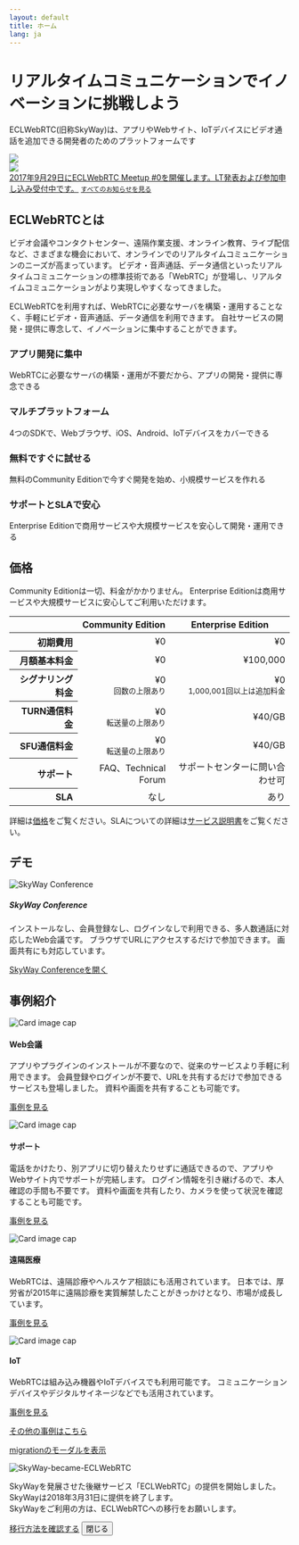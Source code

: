 ```yaml
---
layout: default
title: ホーム
lang: ja
---
```


<!--
- リンク
  - [developer.md](developer.md)
  - [developer.html](developer.html)
- 画像
  - ![150x150 dummy image]({{ site.rootdir[page.lang] }}images/150x150.png)
 -->

<div class="jumbotron">
  <h1 class="display-4"><span>リアルタイム</span><wbr><span>コミュニケーション</span><wbr><span>で</span><wbr><span>イノベーション</span><wbr><span>に</span><wbr><span>挑戦</span><wbr><span>しよう</span></h1>
  <p class="lead"><span>ECLWebRTC</span><wbr><span>(旧称SkyWay)は、</span><wbr><span>アプリや</span><wbr><span>Webサイト、</span><wbr><span>IoTデバイスに</span><wbr><span>ビデオ通話を</span><wbr><span>追加できる</span><wbr><span>開発者のための</span><wbr><span>プラットフォームです</span></p>
  <div class="row">
    <div class="col-6">
      <img src="{{ site.rootdir[page.lang] }}images/index_js_top.png" class="img-fluid">
    </div>
    <div class="col-6">
      <img src="{{ site.rootdir[page.lang] }}images/index_mobile_top.png" class="img-fluid">
    </div>
  </div>
</div>

<div class="card">
  <div class="card-block">
    <div class="d-flex w-100 justify-content-between">
      <a href="https://connpass.com" target="_blank">2017年9月29日にECLWebRTC Meetup #0を開催します。LT発表および参加申し込み受付中です。</a>
      <small class="text-muted"><a href="https://support.skyway.io/">すべてのお知らせを見る</a></small>
    </div>
  </div>
</div>

## ECLWebRTCとは

ビデオ会議やコンタクトセンター、遠隔作業支援、オンライン教育、ライブ配信など、さまざまな機会において、オンラインでのリアルタイムコミュニケーションのニーズが高まっています。
ビデオ・音声通話、データ通信といったリアルタイムコミュニケーションの標準技術である「WebRTC」が登場し、リアルタイムコミュニケーションがより実現しやすくなってきました。

ECLWebRTCを利用すれば、WebRTCに必要なサーバを構築・運用することなく、手軽にビデオ・音声通話、データ通信を利用できます。
自社サービスの開発・提供に専念して、イノベーションに集中することができます。

<div class="card-deck">
  <div class="card">
    <div class="card-block">
      <i class="fa fa-code fa-5x" aria-hidden="true"></i>
      <h3 class="card-title"><span>アプリ開発</span><wbr><span>に</span><wbr><span>集中</span></h3>
      <p class="card-text">WebRTCに必要なサーバの構築・運用が不要だから、アプリの開発・提供に専念できる</p>
    </div>
  </div>
  <div class="card">
    <div class="card-block">
      <i class="fa fa-mobile fa-5x" aria-hidden="true"></i>
      <h3 class="card-title"><span>マルチ</span><wbr><span>プラット</span><wbr><span>フォーム</span></h3>
      <p class="card-text">4つのSDKで、Webブラウザ、iOS、Android、IoTデバイスをカバーできる</p>
    </div>
  </div>
  <div class="card">
    <div class="card-block">
      <i class="fa fa-users fa-5x" aria-hidden="true"></i>
      <h3 class="card-title"><span>無料で</span><wbr><span>すぐに</span><wbr><span>試せる</span></h3>
      <p class="card-text">無料のCommunity Editionで今すぐ開発を始め、小規模サービスを作れる</p>
    </div>
  </div>
  <div class="card">
    <div class="card-block">
      <i class="fa fa-comments-o fa-5x" aria-hidden="true"></i>
      <h3 class="card-title"><span>サポート</span><wbr><span>と</span><wbr><span>SLA</span><wbr><span>で</span><wbr><span>安心</span></h3>
      <p class="card-text">Enterprise Editionで商用サービスや大規模サービスを安心して開発・運用できる</p>
    </div>
  </div>
</div>

## 価格

Community Editionは一切、料金がかかりません。
Enterprise Editionは商用サービスや大規模サービスに安心してご利用いただけます。

<table class="table table-sm">
  <thead>
    <tr>
      <th></th>
      <th class="text-right">Community Edition</th>
      <th class="text-right">Enterprise Edition</th>
    </tr>
  </thead>
  <tbody align="right">
    <tr>
      <th scope="row">初期費用</th>
      <td><span class="lead">¥0</span></td>
      <td><span class="lead">¥0</span></td>
    </tr>
    <tr>
      <th scope="row">月額基本料金</th>
      <td><span class="lead">¥0</span></td>
      <td><span class="lead">¥100,000</span></td>
    </tr>
    <tr>
      <th scope="row">シグナリング料金</th>
      <td><span class="lead">¥0</span><br>
        <small class="text-muted">回数の上限あり</small></td>
      <td><span class="lead">¥0</span><br>
        <small class="text-muted">1,000,001回以上は追加料金</small></td>
    </tr>
    <tr>
      <th scope="row">TURN通信料金</th>
      <td><span class="lead">¥0</span><br>
        <small class="text-muted">転送量の上限あり</small></td>
      <td><span class="lead">¥40/GB</span></td>
    </tr>
    <tr>
      <th scope="row">SFU通信料金</th>
      <td><span class="lead">¥0</span><br>
        <small class="text-muted">転送量の上限あり</small></td>
      <td><span class="lead">¥40/GB</span></td>
    </tr>
    <tr>
      <th scope="row">サポート</th>
      <td>FAQ、Technical Forum</td>
      <td>サポートセンターに問い合わせ可</td>
    </tr>
    <tr>
      <th scope="row">SLA</th>
      <td>なし</td>
      <td>あり</td>
    </tr>
  </tbody>
</table>

詳細は[価格](pricing.md)をご覧ください。SLAについての詳細は[サービス説明書](https://ecl.ntt.com/documents/service-descriptions/webrtc/webrtc.html)をご覧ください。

## デモ

<div class="media">
	<img class="d-flex mr-3" src="{{ site.rootdir[page.lang] }}/images/skywayconf.png" alt="SkyWay Conference">
	<div class="media-body">
		<h5 class="mt-0">SkyWay Conference</h5>
		<p>インストールなし、会員登録なし、ログインなしで利用できる、多人数通話に対応したWeb会議です。
		ブラウザでURLにアクセスするだけで参加できます。
		画面共有にも対応しています。</p>
		<p><a class="btn btn-primary" href="https://conf2.skyway.io/" role="button" target="_blank">SkyWay Conferenceを開く</a></p>
	</div>
</div>

## 事例紹介

<div class="card-group">
	<div class="card">
		<img class="card-img-top img-fluid" src="{{ site.rootdir[page.lang] }}/images/conf_400x250.png" alt="Card image cap">
		<div class="card-block">
			<h4 class="card-title">Web会議</h4>
			<p class="card-text">アプリやプラグインのインストールが不要なので、従来のサービスより手軽に利用できます。
			会員登録やログインが不要で、URLを共有するだけで参加できるサービスも登場しました。
			資料や画面を共有することも可能です。</p>
  		<p><a class="btn btn-primary" href="https://skyway.github.io/usecase/skyway/conf/" role="button">事例を見る</a></p>
		</div>
	</div>
	<div class="card">
		<img class="card-img-top img-fluid" src="{{ site.rootdir[page.lang] }}/images/support_400x250.png" alt="Card image cap">
		<div class="card-block">
			<h4 class="card-title">サポート</h4>
			<p class="card-text">電話をかけたり、別アプリに切り替えたりせずに通話できるので、アプリやWebサイト内でサポートが完結します。
      ログイン情報を引き継げるので、本人確認の手間も不要です。
      資料や画面を共有したり、カメラを使って状況を確認することも可能です。</p>
  		<p><a class="btn btn-primary" href="https://skyway.github.io/usecase/skyway/support/" role="button">事例を見る</a></p>
		</div>
	</div>
	<div class="card">
		<img class="card-img-top img-fluid" src="{{ site.rootdir[page.lang] }}/images/healthcare_400x250.png" alt="Card image cap">
		<div class="card-block">
			<h4 class="card-title">遠隔医療</h4>
			<p class="card-text">WebRTCは、遠隔診療やヘルスケア相談にも活用されています。
			日本では、厚労省が2015年に遠隔診療を実質解禁したことがきっかけとなり、市場が成長しています。</p>
  		<p><a class="btn btn-primary" href="https://skyway.github.io/usecase/skyway/healthcare/" role="button">事例を見る</a></p>
		</div>
	</div>
	<div class="card">
		<img class="card-img-top img-fluid" src="{{ site.rootdir[page.lang] }}/images/iot_400x250.png" alt="Card image cap">
		<div class="card-block">
			<h4 class="card-title">IoT</h4>
			<p class="card-text">WebRTCは組み込み機器やIoTデバイスでも利用可能です。
			コミュニケーションデバイスやデジタルサイネージなどでも活用されています。</p>
  		<p><a class="btn btn-primary" href="https://skyway.github.io/usecase/skyway/iot/" role="button">事例を見る</a></p>
		</div>
	</div>
</div>

[その他の事例はこちら](https://skyway.github.io/usecase/)

<!-- Modal -->

[migrationのモーダルを表示](./?origin=skyway)

<script>
document.addEventListener('DOMContentLoaded', function() {
  var search = location.search;
  var STRING_OF_MODAL = 'origin=skyway';
  if (search && search.split('?')[1].split('&').indexOf(STRING_OF_MODAL) !== -1) {
    $('#migration').modal();
    history.replaceState(null, null, location.href.replace(search, ''));
  }
});
</script>

<div class="modal fade bd-example-modal-lg" id="migration" tabindex="-1" role="dialog" aria-labelledby="myLargeModalLabel" aria-hidden="true">
  <div class="modal-dialog modal-lg">
    <div class="modal-content">
      <div class="modal-body">
        <img class="img-fluid" src="http://via.placeholder.com/800x400?text=SkyWay-became-ECLWebRTC" alt="SkyWay-became-ECLWebRTC">
        <p>SkyWayを発展させた後継サービス「ECLWebRTC」の提供を開始しました。SkyWayは2018年3月31日に提供を終了します。<br>
        SkyWayをご利用の方は、ECLWebRTCへの移行をお願いします。</p>
        <p>
          <a class="btn btn-primary" href="migration.html" role="button">移行方法を確認する</a>
          <button type="button" class="btn btn-secondary" data-dismiss="modal">閉じる</button>
        </p>
      </div>
    </div>
  </div>
</div>

